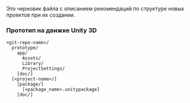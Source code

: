 Это черновик файла с описанием рекомендаций по структуре новых проектов при их
создании.

### Прототип на движке Unity 3D

    <git-repo-name>/
      prototype/
        app/
          Assets/
          Library/
          ProjectSettings/
        [doc/]
      [<project-name>/]
        [package/]
          [<package_name>.unitypackage]
        [doc/]


